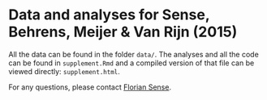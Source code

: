 # Data and analyses for Sense, Behrens, Meijer & Van Rijn (2015)

All the data can be found in the folder `data/`. The analyses and all the code can be found in `supplement.Rmd` and a compiled version of that file can be viewed directly: `supplement.html`.

For any questions, please contact [Florian Sense](http://www.floriansense.com/contact/).